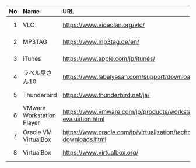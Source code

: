 |No|Name|URL|LatestVersion|LastUpdate|
|--:|:--|:--|:--|:--|
|  1| VLC | https://www.videolan.org/vlc/ | 3.0.17.4 | 2022-04-19 |
|  2| MP3TAG | https://www.mp3tag.de/en/ | 3.14 | 2022-03-29 |
|  3| iTunes | https://www.apple.com/jp/itunes/ | 12.12.3.5 | 2022-03-09 |
|  4| ラベル屋さん10 | https://www.labelyasan.com/support/download/ | 1.3.3| 2021-10-26 | 
|  5| Thunderbird | https://www.thunderbird.net/ja/ | 91.9.0 | 2022-05-03 |
|  6| VMware Workstation Player | https://www.vmware.com/jp/products/workstation-player/workstation-player-evaluation.html | 16.2.3 | |
|  7| Oracle VM VirtualBox | https://www.oracle.com/jp/virtualization/technologies/vm/downloads/virtualbox-downloads.html | 6.1.14 | |
|  8| VirtualBox | https://www.virtualbox.org/ | 6.1.34 | 2022-04-19 |

